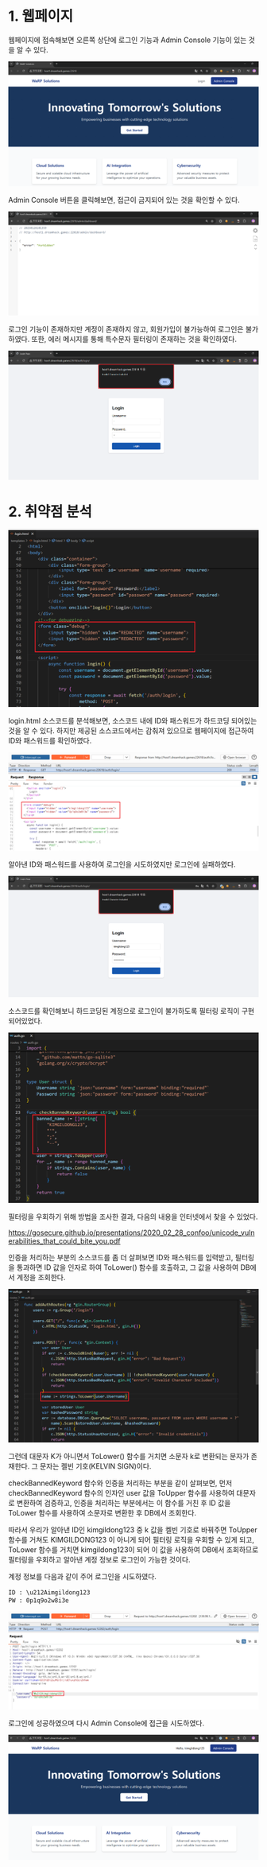 # 1. 웹페이지

웹페이지에 접속해보면 오른쪽 상단에 로그인 기능과 Admin Console 기능이 있는 것을 알 수 있다.

![image](./images/1_수정.png)

Admin Console 버튼을 클릭해보면, 접근이 금지되어 있는 것을 확인할 수 있다.

![image](./images/3_수정.png)

로그인 기능이 존재하지만 계정이 존재하지 않고, 회원가입이 불가능하여 로그인은 불가하였다. 또한, 에러 메시지를 통해 특수문자 필터링이 존재하는 것을 확인하였다.

![image](./images/4_수정.png)

# 2. 취약점 분석

![image](./images/5_수정.png)

login.html 소스코드를 분석해보면, 소스코드 내에 ID와 패스워드가 하드코딩 되어있는 것을 알 수 있다. 하지만 제공된 소스코드에서는 감춰져 있으므로 웹페이지에 접근하여 ID와 패스워드를 확인하였다.

![image](./images/6_수정.png)

알아낸 ID와 패스워드를 사용하여 로그인을 시도하였지만 로그인에 실패하였다.

![image](./images/7_수정.png)

소스코드를 확인해보니 하드코딩된 계정으로 로그인이 불가하도록 필터링 로직이 구현되어있었다.

![image](./images/8_수정.png)

필터링을 우회하기 위해 방법을 조사한 결과, 다음의 내용을 인터넷에서 찾을 수 있었다.

https://gosecure.github.io/presentations/2020_02_28_confoo/unicode_vulnerabilities_that_could_bite_you.pdf

인증을 처리하는 부분의 소스코드를 좀 더 살펴보면 ID와 패스워드를 입력받고, 필터링을 통과하면 ID 값을 인자로 하여 ToLower() 함수를 호출하고, 그 값을 사용하여 DB에서 계정을 조회한다.

![image](./images/9_수정.png)

그런데 대문자 K가 아니면서 ToLower() 함수를 거치면 소문자 k로 변환되는 문자가 존재한다. 그 문자는 켈빈 기호(KELVIN SIGN)이다.

checkBannedKeyword 함수와 인증을 처리하는 부분을 같이 살펴보면, 먼저 checkBannedKeyword 함수의 인자인 user 값을 ToUpper 함수를 사용하여 대문자로 변환하여 검증하고, 인증을 처리하는 부분에서는 이 함수를 거친 후 ID 값을 ToLower 함수를 사용하여 소문자로 변환한 후 DB에서 조회한다.

따라서 우리가 알아낸 ID인 kimgildong123 중 k 값을 켈빈 기호로 바꿔주면 ToUpper 함수를 거쳐도 KIMGILDONG123 이 아니게 되어 필터링 로직을 우회할 수 있게 되고, ToLower 함수를 거치면 kimgildong123이 되어 이 값을 사용하여 DB에서 조회하므로 필터링을 우회하고 알아낸 계정 정보로 로그인이 가능한 것이다.

계정 정보를 다음과 같이 주어 로그인을 시도하였다.

```
ID : \u212Aimgildong123
PW : 0p1q9o2w8i3e
```

![image](./images/10_수정.png)

로그인에 성공하였으며 다시 Admin Console에 접근을 시도하였다.

![image](./images/11_수정.png)

